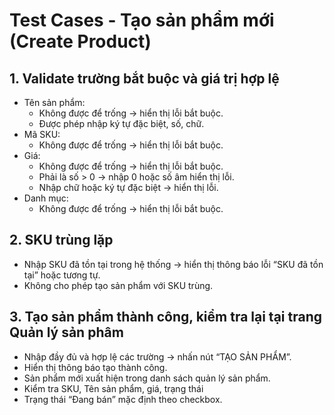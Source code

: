 # Test Cases - Tạo sản phẩm mới (Create Product)

## 1. Validate trường bắt buộc và giá trị hợp lệ
- Tên sản phẩm:
  - Không được để trống → hiển thị lỗi bắt buộc.
  - Được phép nhập ký tự đặc biệt, số, chữ.
- Mã SKU:
  - Không được để trống → hiển thị lỗi bắt buộc.
- Giá:
  - Không được để trống → hiển thị lỗi bắt buộc.
  - Phải là số > 0 → nhập 0 hoặc số âm hiển thị lỗi.
  - Nhập chữ hoặc ký tự đặc biệt → hiển thị lỗi.
- Danh mục:
  - Không được để trống → hiển thị lỗi bắt buộc.

## 2. SKU trùng lặp
- Nhập SKU đã tồn tại trong hệ thống → hiển thị thông báo lỗi “SKU đã tồn tại” hoặc tương tự.
- Không cho phép tạo sản phẩm với SKU trùng.

## 3. Tạo sản phẩm thành công, kiểm tra lại tại trang Quản lý sản phâm
- Nhập đầy đủ và hợp lệ các trường → nhấn nút “TẠO SẢN PHẨM”.
- Hiển thị thông báo tạo thành công.
- Sản phẩm mới xuất hiện trong danh sách quản lý sản phẩm.
- Kiểm tra SKU, Tên sản phẩm, giá, trạng thái
- Trạng thái “Đang bán” mặc định theo checkbox.

